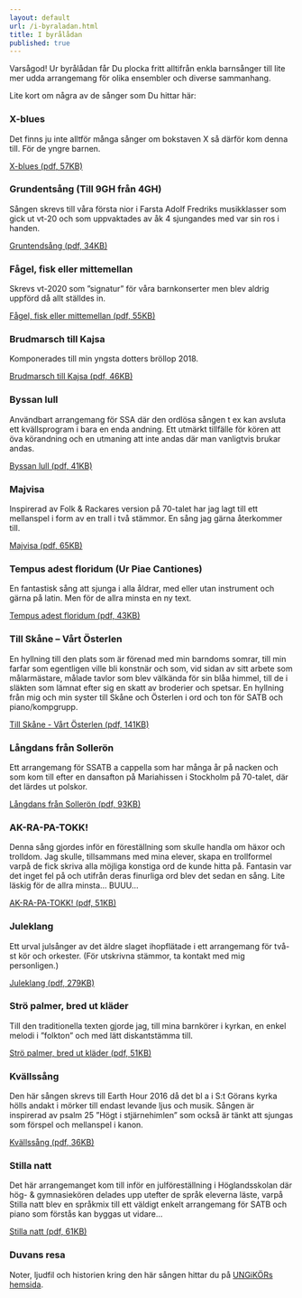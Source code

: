 ```yaml
---
layout: default
url: /i-byraladan.html
title: I byrålådan
published: true
---
```


Varsågod! Ur byrålådan får Du plocka fritt alltifrån enkla barnsånger till lite mer udda arrangemang för olika ensembler och diverse sammanhang. 

Lite kort om några av de sånger som Du hittar här:

### X-blues
Det finns ju inte alltför många sånger om bokstaven X så därför kom denna till. För de yngre barnen.

[X-blues (pdf, 57KB)](/i-byraladan/X-blues.pdf)

### Grundentsång (Till 9GH från 4GH)
Sången skrevs till våra första nior i Farsta Adolf Fredriks musikklasser som gick ut vt-20 och som uppvaktades av åk 4 sjungandes med var sin ros i handen.

[Gruntendsång (pdf, 34KB)](/i-byraladan/Till-9GH-fran-4GH.pdf)

### Fågel, fisk eller mittemellan
Skrevs vt-2020 som ”signatur” för våra barnkonserter men blev aldrig uppförd då allt ställdes in.

[Fågel, fisk eller mittemellan (pdf, 55KB)](/i-byraladan/Fågel-fisk-eller-mittemellan.pdf)


### Brudmarsch till Kajsa
Komponerades till min yngsta dotters bröllop 2018.

[Brudmarsch till Kajsa (pdf, 46KB)](/i-byraladan/Brudmarsch-till-Kajsa.pdf)


### Byssan lull
Användbart arrangemang för SSA där den ordlösa sången t ex kan avsluta ett kvällsprogram i bara en enda andning. Ett utmärkt tillfälle för kören att öva körandning och en utmaning att inte andas där man vanligtvis brukar andas.

[Byssan lull (pdf, 41KB)](/i-byraladan/Byssan-lull-e-moll.pdf)


### Majvisa  
Inspirerad av Folk & Rackares version på 70-talet har jag lagt till ett mellanspel i form av en trall i två stämmor. En sång jag gärna återkommer till.

[Majvisa (pdf, 65KB)](/i-byraladan/Majvisa.pdf)

### Tempus adest floridum (Ur Piae Cantiones)
En fantastisk sång att sjunga i alla åldrar, med eller utan instrument och gärna på latin. Men för de allra minsta en ny text.

[Tempus adest floridum (pdf, 43KB)](/i-byraladan/Tempus_adest_floridum.pdf)

### Till Skåne – Vårt Österlen
En hyllning till den plats som är förenad med min barndoms somrar, till min farfar som egentligen ville bli konstnär och som, vid sidan av sitt arbete som målarmästare, målade tavlor som blev välkända för sin blåa himmel, till de i släkten som lämnat efter sig en skatt av broderier och spetsar. En hyllning från mig och min syster till Skåne och Österlen i ord och ton för SATB och piano/kompgrupp.

[Till Skåne - Vårt Österlen (pdf, 141KB)](/i-byraladan/Vart_Osterlen_SATB.pdf)

### Långdans från Sollerön
Ett arrangemang för SSATB a cappella som har många år på nacken och som kom till efter en dansafton på Mariahissen i Stockholm på 70-talet, där det lärdes ut polskor.

[Långdans från Sollerön (pdf, 93KB)](/i-byraladan/Langdans_fran_Solleron.pdf)

### AK-RA-PA-TOKK!
Denna sång gjordes inför en föreställning som skulle handla om häxor och trolldom. Jag skulle, tillsammans med mina elever, skapa en trollformel varpå de fick skriva alla möjliga konstiga ord de kunde hitta på. Fantasin var det inget fel på och utifrån deras finurliga ord blev det sedan en sång. Lite läskig för de allra minsta… BUUU…

[AK-RA-PA-TOKK! (pdf, 51KB)](/i-byraladan/AK-RA-PA-TOKK!.pdf)

### Juleklang
Ett urval julsånger av det äldre slaget ihopflätade i ett arrangemang för två-st kör och orkester. (För utskrivna stämmor, ta kontakt med mig personligen.)

[Juleklang (pdf, 279KB)](/i-byraladan/Juleklang.pdf)

### Strö palmer, bred ut kläder
Till den traditionella texten gjorde jag, till mina barnkörer i kyrkan, en enkel melodi i ”folkton” och med lätt diskantstämma till.

[Strö palmer, bred ut kläder (pdf, 51KB)](/i-byraladan/Stro_palmer_bred_ut_klader.pdf)

### Kvällssång
Den här sången skrevs till Earth Hour 2016 då det bl a i S:t Görans kyrka hölls andakt i mörker till endast levande ljus och musik. Sången är inspirerad av psalm 25 ”Högt i stjärnehimlen” som också är tänkt att sjungas som förspel och mellanspel i kanon.

[Kvällssång (pdf, 36KB)](/i-byraladan/Kvallssang.pdf)

### Stilla natt
Det här arrangemanget kom till inför en julföreställning i Höglandsskolan där hög- & gymnasiekören delades upp utefter de språk eleverna läste, varpå Stilla natt blev en språkmix till ett väldigt enkelt arrangemang för SATB och piano som förstås kan byggas ut vidare…

[Stilla natt (pdf, 61KB)](/i-byraladan/Stille_nacht_Silent_Night_Douce_Nuit_Noche_de_Paz_Stilla_Natt.pdf)

### Duvans resa
Noter, ljudfil och historien kring den här sången hittar du på 
[UNGiKÖRs hemsida](//www.ungikor.se/ungdomsradet/duvans-resa/).
